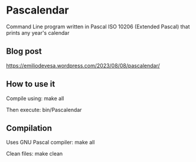 # Pascalendar
Command Line program written in Pascal ISO 10206 (Extended Pascal) that prints any year's calendar

## Blog post
https://emiliodevesa.wordpress.com/2023/08/08/pascalendar/


## How to use it
Compile using:
	make all

Then execute:
	bin/Pascalendar


## Compilation
Uses GNU Pascal compiler:
		make all

Clean files:
		make clean
